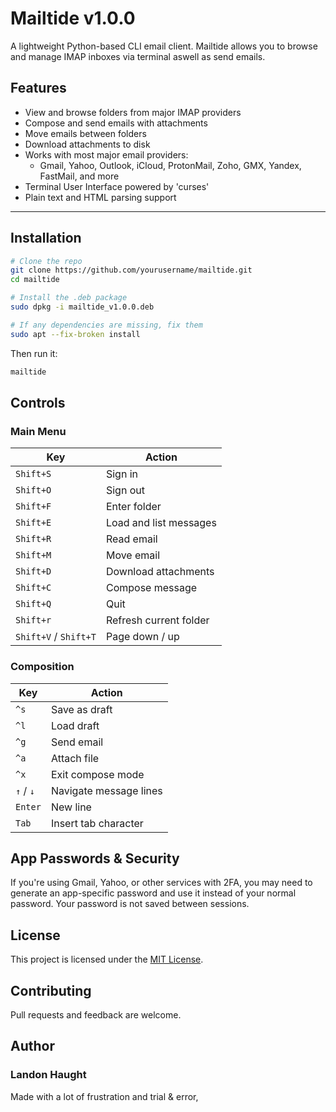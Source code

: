 # Mailtide v1.0.0

A lightweight Python-based CLI email client. Mailtide allows you to browse and manage IMAP inboxes via terminal aswell as send emails.

## Features

- View and browse folders from major IMAP providers
- Compose and send emails with attachments
- Move emails between folders
- Download attachments to disk
- Works with most major email providers:
    - Gmail, Yahoo, Outlook, iCloud, ProtonMail, Zoho, GMX, Yandex, FastMail, and more
- Terminal User Interface powered by 'curses'
- Plain text and HTML parsing support

---

## Installation

```bash
# Clone the repo
git clone https://github.com/yourusername/mailtide.git
cd mailtide

# Install the .deb package
sudo dpkg -i mailtide_v1.0.0.deb

# If any dependencies are missing, fix them
sudo apt --fix-broken install
```

Then run it:
```bash
mailtide
```

## Controls
### Main Menu
| Key        | Action              |
|------------|-------------------------------|
| `Shift+S`        | Sign in                       |
| `Shift+O`        | Sign out                      |
| `Shift+F`        | Enter folder                  |
| `Shift+E`        | Load and list messages        |
| `Shift+R`        | Read email                    |
| `Shift+M`        | Move email                    |
| `Shift+D`        | Download attachments          |
| `Shift+C`        | Compose message               |
| `Shift+Q`        | Quit                          |
| `Shift+r`        | Refresh current folder        |
| `Shift+V` / `Shift+T`  | Page down / up                |

### Composition

| Key   | Action                      |
|--------------|-----------------------------|
| `^s`         | Save as draft               |
| `^l`         | Load draft                  |
| `^g`         | Send email                  |
| `^a`         | Attach file                 |
| `^x`         | Exit compose mode           |
| `↑` / `↓`    | Navigate message lines      |
| `Enter`      | New line                    |
| `Tab`        | Insert tab character        |

## App Passwords & Security
If you're using Gmail, Yahoo, or other services with 2FA, you may need to generate an app-specific password and use it instead of your normal password.
Your password is not saved between sessions.

## License
This project is licensed under the [MIT License](https://mit-license.org/).

## Contributing
Pull requests and feedback are welcome.

## Author
### Landon Haught
Made with a lot of frustration and trial & error,
